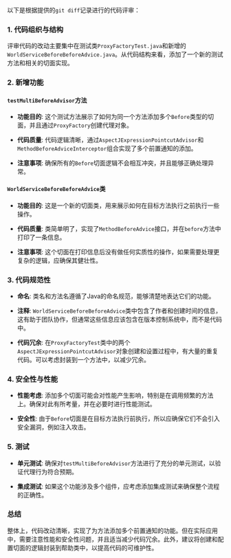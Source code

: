 以下是根据提供的`git diff`记录进行的代码评审：

### 1. 代码组织与结构

评审代码的改动主要集中在测试类`ProxyFactoryTest.java`和新增的`WorldServiceBeforeBeforeAdvice.java`。从代码结构来看，添加了一个新的测试方法和相关的切面实现。

### 2. 新增功能

#### `testMultiBeforeAdvisor`方法

- **功能目的**: 这个测试方法展示了如何为同一个方法添加多个`Before`类型的切面，并且通过`ProxyFactory`创建代理对象。

- **代码质量**: 代码逻辑清晰，通过`AspectJExpressionPointcutAdvisor`和`MethodBeforeAdviceInterceptor`组合实现了多个前置通知的添加。

- **注意事项**: 确保所有的`Before`切面逻辑不会相互冲突，并且能够正确处理异常。

#### `WorldServiceBeforeBeforeAdvice`类

- **功能目的**: 这是一个新的切面类，用来展示如何在目标方法执行之前执行一些操作。

- **代码质量**: 类简单明了，实现了`MethodBeforeAdvice`接口，并在`before`方法中打印了一条信息。

- **注意事项**: 这个切面在打印信息后没有做任何实质性的操作，如果需要处理更复杂的逻辑，应确保其健壮性。

### 3. 代码规范性

- **命名**: 类名和方法名遵循了Java的命名规范，能够清楚地表达它们的功能。

- **注释**: `WorldServiceBeforeBeforeAdvice`类中包含了作者和创建时间的信息，这有助于团队协作，但通常这些信息应该包含在版本控制系统中，而不是代码中。

- **代码冗余**: 在`ProxyFactoryTest`类中的两个`AspectJExpressionPointcutAdvisor`对象创建和设置过程中，有大量的重复代码。可以考虑封装到一个方法中，以减少冗余。

### 4. 安全性与性能

- **性能考虑**: 添加多个切面可能会对性能产生影响，特别是在调用频繁的方法上。确保对此有所考量，并在必要时进行性能测试。

- **安全性**: 由于`Before`切面是在目标方法执行前执行，所以应确保它们不会引入安全漏洞，例如注入攻击。

### 5. 测试

- **单元测试**: 确保对`testMultiBeforeAdvisor`方法进行了充分的单元测试，以验证代理行为符合预期。

- **集成测试**: 如果这个功能涉及多个组件，应考虑添加集成测试来确保整个流程的正确性。

### 总结

整体上，代码改动清晰，实现了为方法添加多个前置通知的功能。但在实际应用中，需要注意性能和安全性问题，并且适当减少代码冗余。此外，建议将创建和配置切面的逻辑封装到帮助类中，以提高代码的可维护性。